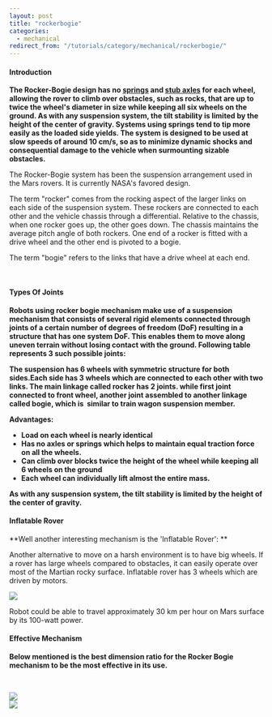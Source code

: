 ```yaml
---
layout: post
title: "rockerbogie"
categories:
  - mechanical
redirect_from: "/tutorials/category/mechanical/rockerbogie/"
---
```

#### Introduction

**The Rocker-Bogie design has no [springs][1] and [stub axles][2] for each wheel, allowing the rover to climb over obstacles, such as rocks, that are up to twice the wheel's diameter in size while keeping all six wheels on the ground. As with any suspension system, the tilt stability is limited by the height of the center of gravity. Systems using springs tend to tip more easily as the loaded side yields. The system is designed to be used at slow speeds of around 10 cm/s, so as to minimize dynamic shocks and consequential damage to the vehicle when surmounting sizable obstacles.**

The Rocker-Bogie system has been the suspension arrangement used in the Mars rovers. It is currently NASA's favored design.

The term "rocker" comes from the rocking aspect of the larger links on each side of the suspension system. These rockers are connected to each other and the vehicle chassis through a differential. Relative to the chassis, when one rocker goes up, the other goes down. The chassis maintains the average pitch angle of both rockers. One end of a rocker is fitted with a drive wheel and the other end is pivoted to a bogie.

The term "bogie" refers to the links that have a drive wheel at each end.

 

#### Types Of Joints

**Robots using rocker bogie mechanism make use of a suspension mechanism that consists of several rigid elements connected through joints of a certain number of degrees of freedom (DoF) resulting in a structure that has one system DoF. This enables them to move along uneven terrain without losing contact with the ground. Following table represents 3 such possible joints:**

**The suspension has 6 wheels with symmetric structure for both sides.Each side has 3 wheels which are connected to each other with two links. The main linkage called rocker has 2 joints. while first joint connected to front wheel, another joint assembled to another linkage called bogie, which is  similar to train wagon suspension member.**

**Advantages:**

  

* **Load on each wheel is nearly identical**
* **Has no axles or springs which helps to maintain equal traction force on all the wheels.**
* **Can climb over blocks twice the height of the wheel while keeping all 6 wheels on the ground**
* **Each wheel can individually lift almost the entire mass.**

  
**As with any suspension system, the tilt stability is limited by the height of the center of gravity.**

#### Inflatable Rover

**Well another interesting mechanism is the 'Inflatable Rover': **

Another alternative to move on a harsh environment is to have big wheels. If a rover has large wheels compared to obstacles, it can easily operate over most of the Martian rocky surface. Inflatable rover has 3 wheels which are driven by motors.

  
**![][3]**

Robot could be able to travel approximately 30 km per hour on Mars surface by its 100-watt power.

#### Effective Mechanism

**Below mentioned is the best dimension ratio for the Rocker Bogie mechanism to be the most effective in its use.**

 

**![][4]  
![][5]**

[1]: http://en.wikipedia.org/wiki/Spring_(device)
[2]: http://en.wikipedia.org/wiki/Axle
[3]: https://lh6.googleusercontent.com/9s3w3A7f4QTvKjzpqEKKDm7t2ZBVYi1_H97_4QPbvEevh9RKJB0LkgDu1rqaIiAbN4I0OdaZTLbg_QYbnPGY6pWLWbjQ39_Awo8XIPcRliZdaBVQav4
[4]: https://lh4.googleusercontent.com/VjdKNnOoE27GC_Bblu8XMcclqPJPiiLXIl7J7iXH_LdlrIEdEWaNY6B2gMlSw2wZ5X6gT0sLV6dxD1ypcOsQmxHNpffdTaMcwY6dAKikTz-x4eWcBfc
[5]: https://lh6.googleusercontent.com/ZhNFbqkuZDMMYsMhyM87FRM0v7Z-F2Kt-8v6_ktE4wqVGjDJF7xa3-siXaUA_EVhvub7gCTUG6eBuQbMJkRN_4_VyBQpU0m6SkEXZlvk1WUNV7JAHmg
